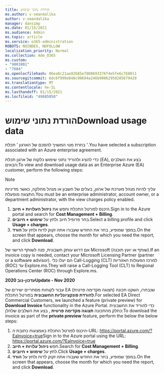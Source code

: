 ```yaml
---
title: הורדת נתוני שימוש
ms.author: v-smandalika
author: v-smandalika
manager: dansimp
ms.date: 01/15/2021
ms.audience: Admin
ms.topic: article
ms.service: o365-administration
ROBOTS: NOINDEX, NOFOLLOW
localization_priority: Normal
ms.collection: Adm_O365
ms.custom:
- "9003801"
- "7604"
ms.openlocfilehash: 86ea8c21aa92685ef008693376f4e5fe6c768011
ms.sourcegitcommit: 6dc6f999e840c90694a246b90062950205679420
ms.translationtype: MT
ms.contentlocale: he-IL
ms.lasthandoff: 01/15/2021
ms.locfileid: "49885050"
---
```

# <a name="download-usage-data"></a><span data-ttu-id="17113-102">הורדת נתוני שימוש</span><span class="sxs-lookup"><span data-stu-id="17113-102">Download usage data</span></span>

<span data-ttu-id="17113-103">בחרת מנוי המשויך להסכם של הארגון ' תכלת '.</span><span class="sxs-lookup"><span data-stu-id="17113-103">You have selected a subscription associated with an Azure enterprise agreement.</span></span>

<span data-ttu-id="17113-104">כדי להציג ולהוריד נתוני שימוש כלקוח של ארגון תכלת (EA), בצע את השלבים הבאים:</span><span class="sxs-lookup"><span data-stu-id="17113-104">To view and download usage data as an Enterprise Azure (EA) customer, perform the following steps:</span></span>

> [!NOTE]
> <span data-ttu-id="17113-105">עליך להיות מנהל מערכת של ארגון, בעלים של חשבון או מנהל מחלקה, כאשר מדיניות התצוגה מופעלת.</span><span class="sxs-lookup"><span data-stu-id="17113-105">You must be an enterprise administrator, account owner, or a department administrator, with the view charges policy enabled.</span></span> 

1. <span data-ttu-id="17113-106">היכנס לפורטל התכלת וחפש את **ניהול העלויות + חיוב**.</span><span class="sxs-lookup"><span data-stu-id="17113-106">Sign in to the Azure portal and search for **Cost Management + Billing**.</span></span>
2. <span data-ttu-id="17113-107">בחר פרופיל חיוב ולחץ על **שימוש + חיובים**.</span><span class="sxs-lookup"><span data-stu-id="17113-107">Select a billing profile and click **Usage + charges**.</span></span>
3. <span data-ttu-id="17113-108">במסך שמופיע, בחר את החודש שעבורו אתה זקוק לדוח ולחץ על **הורד**.</span><span class="sxs-lookup"><span data-stu-id="17113-108">On the screen that appears, choose the month for which you need the report, and click **Download**.</span></span>

<span data-ttu-id="17113-109">אם דרוש עותק חשבונית, פנה לשותף הרישוי של Microsoft (שותף או יועץ תוכנה).</span><span class="sxs-lookup"><span data-stu-id="17113-109">If an invoice copy is needed, contact your Microsoft Licensing Partner (partner or a software advisor).</span></span> <span data-ttu-id="17113-110">הם יעלו כלי Call-Logging (CLT) למרכז הפעולות האזוריות (ROC) עד Explore.ms.</span><span class="sxs-lookup"><span data-stu-id="17113-110">They will raise a Call-Logging Tool (CLT) to Regional Operations Center (ROC) through Explore.ms.</span></span>

<span data-ttu-id="17113-111">**עדכון-נוב 2020**</span><span class="sxs-lookup"><span data-stu-id="17113-111">**Update - Nov 2020**</span></span>

<span data-ttu-id="17113-112">עבור לקוחות מסחריים ישירים של EA שנבחרו, השקנו תכונה (תצוגה מקדימה פרטית) **להורדת פונקציונליות החשבונית** בפורטל התכלת.</span><span class="sxs-lookup"><span data-stu-id="17113-112">For selected EA Direct Commercial Customers, we launched a feature (private preview) for **Download Invoice** functionality in the Azure Portal.</span></span> <span data-ttu-id="17113-113">כדי להוריד את החשבונית כחלק מהתכונה **תצוגה מקדימה פרטית** , בצע את השלבים שלהלן:</span><span class="sxs-lookup"><span data-stu-id="17113-113">To download the invoice as part of the **private preview** feature, perform the below the below steps:</span></span>

1. <span data-ttu-id="17113-114">היכנס לפורטל התכלת באמצעות כתובת ה-URL: https://portal.azure.com/?EaInvoice=true</span><span class="sxs-lookup"><span data-stu-id="17113-114">Sign in to the Azure portal using the URL: https://portal.azure.com/?EaInvoice=true</span></span> 
2. <span data-ttu-id="17113-115">חפש **ניהול עלויות + חיוב**.</span><span class="sxs-lookup"><span data-stu-id="17113-115">Search for **Cost Management + Billing**.</span></span> 
3. <span data-ttu-id="17113-116">לחץ על **שימוש + חיובים**.</span><span class="sxs-lookup"><span data-stu-id="17113-116">Click **Usage + charges**.</span></span> 
4. <span data-ttu-id="17113-117">במסך שמופיע, בחר את החודש שעבורו אתה זקוק לדוח ולחץ על **הורד**.</span><span class="sxs-lookup"><span data-stu-id="17113-117">On the screen that appears, choose the month for which you need the report, and click **Download**.</span></span>